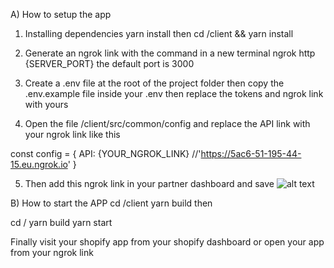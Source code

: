 A) How to setup the app

1) Installing dependencies
    yarn install
    then
    cd /client && yarn install
2) Generate an ngrok link with the command in a new terminal
    ngrok http {SERVER_PORT} the default port is 3000

3) Create a .env file at the root of the project folder then copy the .env.example file inside your .env then replace the tokens and ngrok link with yours

4) Open the file /client/src/common/config and replace the API link with your ngrok link like this

const config = {
  API: {YOUR_NGROK_LINK} //'https://5ac6-51-195-44-15.eu.ngrok.io'
}

5) Then add this ngrok link in your partner dashboard and save
![alt text](https://github.com/[username]/[reponame]/blob/[branch]/image.jpg?raw=true)

B) How to start the APP
 cd /client
    yarn build
 then

 cd /
    yarn build
    yarn start

Finally visit your shopify app from your shopify dashboard or open your app from your ngrok link